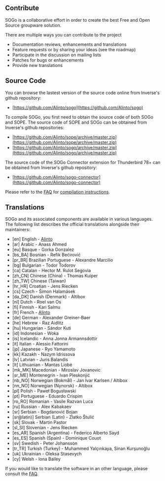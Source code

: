 ## Contribute

SOGo is a collaborative effort in order to create the best Free and Open Source groupware solution.

There are multiple ways you can contribute to the project

* Documentation reviews, enhancements and translations
* Feature requests or by sharing your ideas (see the roadmap)
* Participate in the discussion on mailing lists
* Patches for bugs or enhancements
* Provide new translations

## Source Code

You can browse the lastest version of the source code online from Inverse's github repository:

* [https://github.com/Alinto/sogo](https://github.com/Alinto/sogo)

To compile SOGo, you first need to obtain the source code of both SOGo and SOPE. The source code of SOPE and SOGo can be obtained from Inverse's github repositories:

* [https://github.com/Alinto/sope/archive/master.zip](https://github.com/Alinto/sope/archive/master.zip)
* [https://github.com/Alinto/sogo/archive/master.zip](https://github.com/Alinto/sogo/archive/master.zip)

The source code of the SOGo Connector extension for Thunderbird 78+ can be obtained from Inverse's github repository:

* [https://github.com/Alinto/sogo-connector](https://github.com/Alinto/sogo-connector)

Please refer to the [FAQ](https://sogo.nu/support.html#/faq) for [compilation instructions](https://sogo.nu/support/faq/how-do-i-compile-sogo.html).

## Translations

SOGo and its associated components are available in various languages. The following list describes the official translations alongside their maintainers:

* [en] English - [Alinto](https://www.alinto.com)
* [ar] Arabic - Anass Ahmed
* [eu] Basque - Gorka Gonzalez
* [bs_BA] Bosnian - Refik Bećirović
* [pr_BR] Brazilian Portuguese - Alexandre Marcilio
* [bg] Bulgarian - Todor Todorov
* [ca] Catalan - Hector M. Rulot Segovia
* [zh_CN] Chinese (China) - Thomas Kuiper
* [zh_TW] Chinese (Taiwan)
* [hr_HR] Croatian - Jens Riecken
* [cs] Czech - Šimon Halamásek
* [da_DK] Danish (Denmark) - Altibox
* [nl] Dutch - Roel van Os
* [fi] Finnish - Kari Salmu
* [fr] French - [Alinto](https://www.alinto.com)
* [de] German - Alexander Greiner-Baer
* [he] Hebrew - Raz Aidlitz
* [hu] Hungarian - Sándor Kuti
* [id] Indonesian - Woka
* [is] Icelandic - Anna Jonna Armannsdottir
* [it] Italian - Alessio Fattorini
* [jp] Japanese - Ryo Yamamoto
* [kk] Kazakh - Nazym Idrissova
* [lv] Latvian - Juris Balandis
* [lt] Lithuanian - Mantas Liobė
* [mk_MK] Macedonian - Miroslav Jovanovic
* [sr_ME] Montenegrin - Ivan Pleskonjić
* [nb_NO] Norwegian (Bokmål) - Jan Ivar Karlsen / Altibox
* [nn_NO] Norwegian (Nynorsk) - Altibox
* [pl] Polish - Paweł Bogusławski
* [pt] Portuguese - Eduardo Crispim
* [ro_RO] Romanian - Vasile Razvan Luca
* [ru] Russian - Alex Kabakaev
* [sr] Serbian - Bogdanović Bojan
* [sr@latin)] Serbian (Latin) - Zlatko Štulić
* [sk] Slovak - Martin Pastor
* [sl_SI] Slovenian - Jens Riecken
* [es_AR] Spanish (Argentina) - Federico Alberto Sayd
* [es_ES] Spanish (Spain) - Dominique Couot
* [sv] Swedish - Peter Johansson
* [tr_TR] Turkish (Turkey) - Muhammed Yalçınkaya, Sinan Kurşunoğlu
* [uk] Ukrainian - Oleksa Stasevych
* [cy] Welsh - Iona Bailey
 
If you would like to translate the software in an other language, please consult the [FAQ](https://sogo.nu/support/faq/how-to-translate-sogo-in-another-language.html).
